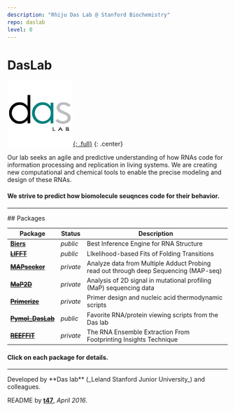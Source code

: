 ```yaml
---
description: "Rhiju Das Lab @ Stanford Biochemistry"
repo: daslab
level: 0
---
```


# DasLab

[![DasLab Logo](/assets/daslab.gif "DasLab Logo"){: .full}](https://daslab.stanford.edu)
{: .center}

Our lab seeks an agile and predictive understanding of how RNAs code for information processing and replication in living systems. We are creating new computational and chemical tools to enable the precise modeling and design of these RNAs.

#### We strive to predict how biomolecule seuqnces code for their behavior.

<hr/>
## Packages

| Package | Status | Description |
| --- | --- | --- |
| [**Biers**](/Biers/) | _public_ | Best Inference Engine for RNA Structure |
| ~~[**LIFFT**](/LIFFT/)~~ | _public_ | LIkelihood-based Fits of Folding Transitions |
| ~~[**MAPseeker**](/MAPseeker/)~~ | _private_ | Analyze data from Multiple Adduct Probing read out through deep Sequencing (MAP-seq) |
| ~~[**MaP2D**](/MaP2D/)~~ | _private_ | Analysis of 2D signal in mutational profiling (MaP) sequencing data |
| ~~[**Primerize**](/Primerize/)~~ | _private_ | Primer design and nucleic acid thermodynamic scripts |
| ~~[**Pymol_DasLab**](/pymol_daslab/)~~ | _public_ | Favorite RNA/protein viewing scripts from the Das lab |
| ~~[**REEFFIT**](/REEFFIT/)~~ | _private_ | The RNA Ensemble Extraction From Footprinting Insights Technique |

#### Click on each package for details.

<hr/>
Developed by **Das lab** (_Leland Stanford Junior University_) and colleagues.

README by [**t47**](http://t47.io/), *April 2016*.
